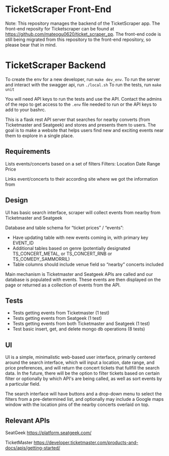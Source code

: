 # TicketScraper Front-End 
Note: This repository manages the backend of the TicketScraper app. The front-end reposity for Ticketscraper can be found at https://github.com/mateogu0620/ticket_scraper_pp. The front-end code is still being migrated from this repository to the front-end repository, so please bear that in mind.

# TicketScraper Backend

To create the env for a new developer, run `make dev_env`.
To run the server and interact with the swagger api, run `./local.sh`
To run the tests, run `make unit`

You will need API keys to run the tests and use the API. Contact the admins of the repo to get access to the `.env` file needed to run or the API keys to add to your bashrc.

This is a flask rest API server that searches for nearby converts (from Ticketmaster and Seatgeek) and stores and presents them to users. The goal is to make a website that helps users find new and exciting events near them to explore in a single place.


## Requirements

Lists events/concerts based on a set of filters
Filters:
    Location
    Date Range
    Price

Links event/concerts to their according site where we got the information from

## Design

UI has basic search interface, scraper will collect events from nearby from Ticketmaster and Seatgeek

Database and table schema for “ticket prices” / “events”:
- Have updating table with new events coming in, with primary key EVENT_ID
- Additional tables based on genre (potentially designated TS_CONCERT_METAL, or TS_CONCERT_RNB or TS_COMEDY_SAMMORRIL)
- Table columns should include venue field so “nearby” concerts included

Main mechanism is Ticketmaster and Seatgeek APIs are called and our database is populated with events. These events
are then displayed on the page or returned as a collection of events from the API.

## Tests

- Tests getting events from Ticketmaster (1 test)
- Tests getting events from Seatgeek (1 test)
- Tests getting events from both Ticketmaster and Seatgeek (1 test)
- Test basic insert, get, and delete mongo db operations (8 tests)

## UI

UI is a simple, minimalistic web-based user interface, primarily centered around the search interface, which will 
input a location, date range, and price preferences, and will return the concert tickets that fullfill the search data.
In the future, there will be the option to filter tickets based on certain filter or optionally by which API's are being called, as well as sort events by a particular field.

The search interface will have buttons and a drop-down menu to select the filters from a pre-determined list, and optionally may include a Google maps window with the location pins of the nearby concerts overlaid on top.

## Relevant APIs

SeatGeek https://platform.seatgeek.com/

TicketMaster https://developer.ticketmaster.com/products-and-docs/apis/getting-started/
